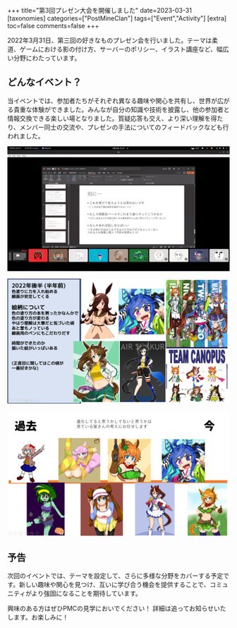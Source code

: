 +++
title="第3回プレゼン大会を開催しました"
date=2023-03-31
[taxonomies]
categories=["PostMineClan"]
tags=["Event","Activity"]
[extra]
toc=false
comments=false
+++

2022年3月31日、第三回の好きなものプレゼン会を行いました。テーマは柔道、ゲームにおける影の付け方、サーバーのポリシー、イラスト講座など、幅広い分野にわたっています。

## どんなイベント？

当イベントでは、参加者たちがそれぞれ異なる趣味や関心を共有し、世界が広がる貴重な体験ができました。みんなが自分の知識や技術を披露し、他の参加者と情報交換できる楽しい場となりました。質疑応答も交え、より深い理解を得たり、メンバー同士の交流や、プレゼンの手法についてのフィードバックなども行われました。

![全員真剣に聞いてる](discord.png)

![絵うまい人](TNOK01.png)

![うまい](TNOK02.png)

## 予告

次回のイベントでは、テーマを設定して、さらに多様な分野をカバーする予定です。新しい趣味や関心を見つけ、互いに学び合う機会を提供することで、コミュニティがより強固になることを期待しています。

興味のある方はぜひPMCの見学においでください！
詳細は追ってお知らせいたします。お楽しみに！